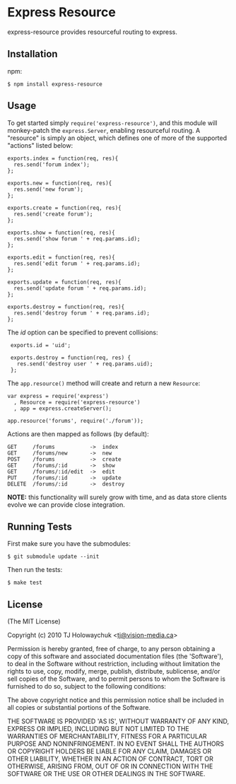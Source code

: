 
# Express Resource
      
  express-resource provides resourceful routing to express.

## Installation

npm:

    $ npm install express-resource

## Usage

 To get started simply `require('express-resource')`, and this module will monkey-patch the `express.Server`, enabling resourceful routing. A "resource" is simply an object, which defines one of more of the supported "actions" listed below:

    exports.index = function(req, res){
      res.send('forum index');
    };

    exports.new = function(req, res){
      res.send('new forum');
    };

    exports.create = function(req, res){
      res.send('create forum');
    };

    exports.show = function(req, res){
      res.send('show forum ' + req.params.id);
    };

    exports.edit = function(req, res){
      res.send('edit forum ' + req.params.id);
    };

    exports.update = function(req, res){
      res.send('update forum ' + req.params.id);
    };

    exports.destroy = function(req, res){
      res.send('destroy forum ' + req.params.id);
    };

The _id_ option can be specified to prevent collisions:

     exports.id = 'uid';
    
     exports.destroy = function(req, res) {
       res.send('destroy user ' + req.params.uid);
     };

The `app.resource()` method will create and return a new `Resource`:

    var express = require('express')
      , Resource = require('express-resource')
      , app = express.createServer();
    
    app.resource('forums', require('./forum'));

Actions are then mapped as follows (by default):

    GET     /forums           ->  index
    GET     /forums/new       ->  new
    POST    /forums           ->  create
    GET     /forums/:id       ->  show
    GET     /forums/:id/edit  ->  edit
    PUT     /forums/:id       ->  update
    DELETE  /forums/:id       ->  destroy

__NOTE:__ this functionality will surely grow with time, and as data store clients evolve we can provide close integration.

## Running Tests

First make sure you have the submodules:

    $ git submodule update --init

Then run the tests:

    $ make test

## License 

(The MIT License)

Copyright (c) 2010 TJ Holowaychuk &lt;tj@vision-media.ca&gt;

Permission is hereby granted, free of charge, to any person obtaining
a copy of this software and associated documentation files (the
'Software'), to deal in the Software without restriction, including
without limitation the rights to use, copy, modify, merge, publish,
distribute, sublicense, and/or sell copies of the Software, and to
permit persons to whom the Software is furnished to do so, subject to
the following conditions:

The above copyright notice and this permission notice shall be
included in all copies or substantial portions of the Software.

THE SOFTWARE IS PROVIDED 'AS IS', WITHOUT WARRANTY OF ANY KIND,
EXPRESS OR IMPLIED, INCLUDING BUT NOT LIMITED TO THE WARRANTIES OF
MERCHANTABILITY, FITNESS FOR A PARTICULAR PURPOSE AND NONINFRINGEMENT.
IN NO EVENT SHALL THE AUTHORS OR COPYRIGHT HOLDERS BE LIABLE FOR ANY
CLAIM, DAMAGES OR OTHER LIABILITY, WHETHER IN AN ACTION OF CONTRACT,
TORT OR OTHERWISE, ARISING FROM, OUT OF OR IN CONNECTION WITH THE
SOFTWARE OR THE USE OR OTHER DEALINGS IN THE SOFTWARE.
